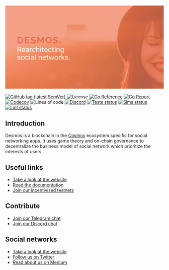 [![Website](.img/cover.jpg)](https://desmos.network)

[![GitHub tag (latest SemVer)](https://img.shields.io/github/v/tag/desmos-labs/desmos)](https://github.com/desmos-labs/desmos/releases)
![License](https://img.shields.io/github/license/desmos-labs/desmos.svg)
[![Go Reference](https://pkg.go.dev/badge/github.com/desmos-labs/desmos/.svg)](https://pkg.go.dev/github.com/desmos-labs/desmos/)
[![Go Report](https://goreportcard.com/badge/github.com/desmos-labs/desmos)](https://goreportcard.com/report/github.com/desmos-labs/desmos)
[![Codecov](https://codecov.io/gh/desmos-labs/desmos/branch/master/graph/badge.svg)](https://codecov.io/gh/desmos-labs/desmos/branch/master)
![Lines of code](https://img.shields.io/tokei/lines/github/desmos-labs/desmos)
[![Discord](https://img.shields.io/discord/653856306553159696)](https://discord.gg/yxPRGdq)
[![Tests status](https://github.com/desmos-labs/desmos/actions/workflows/test.yml/badge.svg?branch=master)](https://github.com/desmos-labs/desmos/actions/workflows/tests.yml?query=branch%3Amaster+)
[![Sims status](https://github.com/desmos-labs/desmos/actions/workflows/sims.yml/badge.svg?branch=master)](https://github.com/desmos-labs/desmos/actions/workflows/sims.yml?query=branch%3Amaster)
[![Lint status](https://github.com/desmos-labs/desmos/actions/workflows/lint.yml/badge.svg?branch=master)](https://github.com/desmos-labs/desmos/actions/workflows/lint.yml?query=branch%3Amaster+)

## Introduction
Desmos is a blockchain in the [Cosmos](https://cosmos.network) ecosystem specific for social networking apps. 
It uses game theory and on-chain governance to decentralize the business model of social network which prioritize 
the interests of users.

## Useful links
- [Take a look at the website](https://desmos.network)
- [Read the documentation](https://docs.desmos.network)
- [Join our incentivised testnets](https://primer.desmos.network)

## Contribute
- [Join our Telegram chat](https://t.me/desmosnetwork)
- [Join our Discord chat](https://discord.gg/J6VsHDT)

## Social networks
- [Take a look at the website](https://desmos.network)
- [Follow us on Twitter](https://twitter.com/desmosnetwork)
- [Read about us on Medium](https://medium.com/desmosnetwork)
